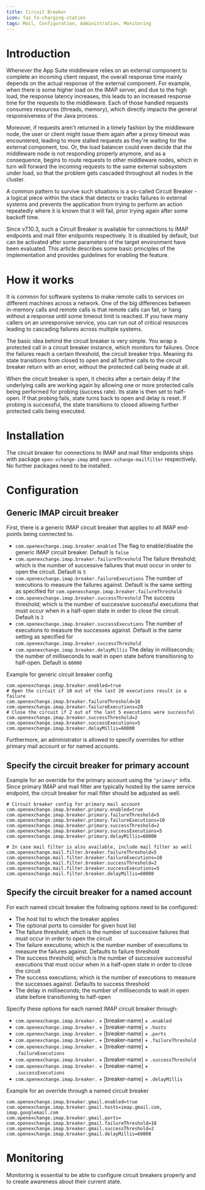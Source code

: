 ```yaml
---
title: Circuit Breaker
icon: fas fa-charging-station
tags: Mail, Configuration, Administration, Monitoring
---
```


# Introduction

Whenever the App Suite middleware relies on an external component to complete an incoming client request, the overall response time mainly depends on the actual response of the external component. For example, when there is some higher load on the IMAP server, and due to the high load, the response latency increases, this leads to an increased response time for the requests to the middleware. Each of those handled requests consumes resources (threads, memory), which directly impacts the general responsiveness of the Java process.

Moreover, if requests aren't returned in a timely fashion by the middleware node, the user or client might issue them again after a proxy timeout was encountered, leading to more stalled requests as they're waiting for the external component, too. Or, the load balancer could even decide that the middleware node is not responding properly anymore, and as a consequence, begins to route requests to other middleware nodes, which in turn will forward the incoming requests to the same external subsystem under load, so that the problem gets cascaded throughout all nodes in the cluster.

A common pattern to survive such situations is a so-called Circuit Breaker - a logical piece within the stack that detects or tracks failures in external systems and prevents the application from trying to perform an action repeatedly where it is known that it will fail, prior trying again after some backoff time. 

Since v7.10.3, such a Circuit Breaker is available for connections to IMAP endpoints and mail filter endpoints respectively. It is disabled by default, but can be activated after some parameters of the target environment have been evaluated. This article describes some basic principles of the implementation and provides guidelines for enabling the feature.

# How it works

It is common for software systems to make remote calls to services on different machines across a network. One of the big differences between in-memory calls and remote calls is that remote calls can fail, or hang without a response until some timeout limit is reached. If you have many callers on an unresponsive service, you can run out of critical resources leading to cascading failures across multiple systems.

The basic idea behind the circuit breaker is very simple. You wrap a protected call in a circuit breaker instance, which monitors for failures. Once the failures reach a certain threshold, the circuit breaker trips. Meaning its state transitions from closed to open and all further calls to the circuit breaker return with an error, without the protected call being made at all.

When the circuit breaker is open, it checks after a certain delay if the underlying calls are working again by allowing one or more protected calls being performed for probing (success rate). Its state is then set to half-open. If that probing fails, state turns back to open and delay is reset. If probing is successful, the state transitions to closed allowing further protected calls being executed.

# Installation

The circuit breaker for connections to IMAP and mail filter endpoints ships with package `open-xchange-imap` and `open-xchange-mailfilter` respectively. No further packages need to be installed.

# Configuration

## Generic IMAP circuit breaker

First, there is a generic IMAP circuit breaker that applies to all IMAP end-points being connected to.

- `com.openexchange.imap.breaker.enabled` The flag to enable/disable the generic IMAP circuit breaker. Default is `false`
- `com.openexchange.imap.breaker.failureThreshold` The failure threshold; which is the number of successive failures that must occur in order to open the circuit. Default is `5`
- `com.openexchange.imap.breaker.failureExecutions` The number of executions to measure the failures against. Default is the same setting as specified for `com.openexchange.imap.breaker.failureThreshold`
- `com.openexchange.imap.breaker.successThreshold` The success threshold; which is the number of successive successful executions that must occur when in a half-open state in order to close the circuit. Default is `2`
- `com.openexchange.imap.breaker.successExecutions` The number of executions to measure the successes against. Default is the same setting as specified for `com.openexchange.imap.breaker.successThreshold`
- `com.openexchange.imap.breaker.delayMillis` The delay in milliseconds; the number of milliseconds to wait in open state before transitioning to half-open. Default is `60000`

Example for generic circuit breaker config

```properties
com.openexchange.imap.breaker.enabled=true
# Open the circuit if 10 out of the last 20 executions result in a failure
com.openexchange.imap.breaker.failureThreshold=10
com.openexchange.imap.breaker.failureExecutions=20
# Close the circuit if 2 out of the last 5 executions were successful
com.openexchange.imap.breaker.successThreshold=2
com.openexchange.imap.breaker.successExecutions=5
com.openexchange.imap.breaker.delayMillis=60000
```

Furthermore, an administrator is allowed to specify overrides for either primary mail account or for named accounts.

## Specify the circuit breaker for primary account

Example for an override for the primary account using the `"primary"` infix. Since primary IMAP and mail filter are typically hosted by the same service endpoint, the circuit breaker for mail filter should be adjusted as well.

```properties
# Circuit breaker config for primary mail account
com.openexchange.imap.breaker.primary.enabled=true
com.openexchange.imap.breaker.primary.failureThreshold=5
com.openexchange.imap.breaker.primary.failureExecutions=10
com.openexchange.imap.breaker.primary.successThreshold=2
com.openexchange.imap.breaker.primary.successExecutions=5
com.openexchange.imap.breaker.primary.delayMillis=60000

# In case mail filter is also available, include mail filter as well
com.openexchange.mail.filter.breaker.failureThreshold=5
com.openexchange.mail.filter.breaker.failureExecutions=10
com.openexchange.mail.filter.breaker.successThreshold=2
com.openexchange.mail.filter.breaker.successExecutions=5
com.openexchange.mail.filter.breaker.delayMillis=60000
```

## Specify the circuit breaker for a named account

For each named circuit breaker the following options need to be configured:

- The host list to which the breaker applies
- The optional ports to consider for given host list
- The failure threshold; which is the number of successive failures that must occur in order to open the circuit
- The failure executions; which is the number number of executions to measure the failures against. Defaults to failure threshold
- The success threshold; which is the number of successive successful executions that must occur when in a half-open state in order to close the circuit
- The success executions; which is the number of executions to measure the successes against. Defaults to success threshold
- The delay in milliseconds; the number of milliseconds to wait in open state before transitioning to half-open

Specify these options for each named IMAP circuit breaker through:

- `com.openexchange.imap.breaker.` + [breaker-name] + `.enabled`
- `com.openexchange.imap.breaker.` + [breaker-name] + `.hosts`
- `com.openexchange.imap.breaker.` + [breaker-name] + `.ports`
- `com.openexchange.imap.breaker.` + [breaker-name] + `.failureThreshold`
- `com.openexchange.imap.breaker.` + [breaker-name] + `.failureExecutions`
- `com.openexchange.imap.breaker.` + [breaker-name] + `.successThreshold`
- `com.openexchange.imap.breaker.` + [breaker-name] + `.successExecutions`
- `com.openexchange.imap.breaker.` + [breaker-name] + `.delayMillis`

Example for an override through a named circuit breaker

```properties
com.openexchange.imap.breaker.gmail.enabled=true
com.openexchange.imap.breaker.gmail.hosts=imap.gmail.com, imap.googlemail.com
com.openexchange.imap.breaker.gmail.ports=
com.openexchange.imap.breaker.gmail.failureThreshold=10
com.openexchange.imap.breaker.gmail.successThreshold=2
com.openexchange.imap.breaker.gmail.delayMillis=60000
```

# Monitoring

Monitoring is essential to be able to configure circuit breakers properly and to create awareness about their current state.


